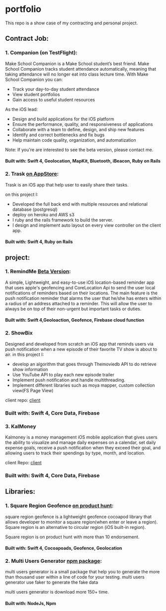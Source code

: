 # portfolio

This repo is a show case of my contracting and personal project.

## Contract Job:

### 1. Companion (on TestFlight):

Make School Companion is a Make School student’s best friend. Make School Companion tracks student 
attendance automatically, meaning that taking attendance will no longer eat into class lecture time.
With Make School Companion you can:
* Track your day-to-day student attendance 
* View student portfolios 
* Gain access to useful student resources

As the iOS lead:
* Design and build applications for the iOS platform
* Ensure the performance, quality, and responsiveness of applications
* Collaborate with a team to define, design, and ship new features
* Identify and correct bottlenecks and fix bugs
* Help maintain code quality, organization, and automatization

Note: If you're are interested to see the beta version, please contact me.

#### Built with: Swift 4, Geolocation, MapKit, Bluetooth, iBeacon, Ruby on Rails

### 2. Trask [on AppStore](https://itunes.apple.com/us/app/trask/id1364258920?mt=8):

Trask is an iOS app that help user to easily share their tasks.

on this project I:

* Developed the  full back end with multiple resources and relational database (postgresql)
* deploy on heroku and AWS s3  
* I ruby and the rails framework to build the server.
* I design and implement auto layout on every view controller on the client app.


#### Built with: Swift 4, Ruby on Rails

## project:

### 1. RemindMe [Beta Version](https://testflight.apple.com/join/do291tga):

A simple, Lightweight, and easy-to-use iOS location-based reminder app that uses apple's geofencing and CoreLocation Api to send the user local notifications of reminders based on their locations. The main feature is the push notification reminder that alarms the user that he/she has enters within a radius of an address attached to a reminder. This will allow the user to always be on top of their non-urgent but important tasks or duties.

#### Built with: Swift 4,Geoloaction, Geofence, Firebase cloud function

### 2. ShowBix

Designed and developed from scratch an iOS app that reminds users via push notification when a new episode of their favorite TV show is about to air. in this project I:
 * develop an algorithm that goes through Themoviedb API to do retrieve show information
 * Use YouTube API to play each new episode trailer
 * Implement push notification and handle multithreading.
 * Implement different libraries such as moya mapper, custom collection view(FS Page View)

 client repo: [client](https://github.com/yveslym/tv-show-manager)

### Built with: Swift 4, Core Data, Firebase

 ### 3. KalMoney

Kalmoney is a money management iOS mobile application that gives users the ability
to visualize and manage daily expenses on a calendar, set daily expense goals, 
receive a push notification when they exceed their goal, and allowing users to 
track their spendings by type, month, and location.

client Repo: [client](https://github.com/yveslym/Core-Team-Project)

### Built with: Swift 4, Core Data, Firebase

## Libraries:

### 1. Square Region Geofence [on product hunt](https://www.producthunt.com/posts/square-region-geofence):

square region geofence is a lightweight geofence cocoapod library that allows developer
to monitor a square region(when enter or leave a region). Square region is an alternative
to circular region (iOS built-in region).

Square region is on product hunt with more than 10 endorsement.


#### Built with: Swift 4, Cocoapoads, Geofence, Geolocation

### 2. Multi Users Generator [npm package](https://www.npmjs.com/package/multi-users-generator):

multi users generator is a small package that help you to generate the more 
than thousand user within a line of code for your testing. multi users generator
use faker to generate the fake data

multi users generator is download more 150+ time.


#### Built with: NodeJs, Npm




